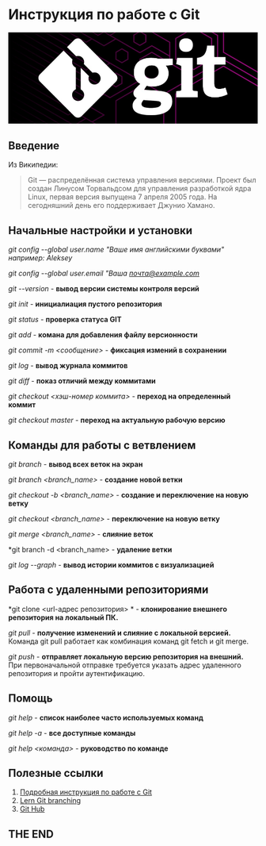 # Инструкция по работе с Git

![logo](Logo.png)

## Введение

Из Википедии:

>Git — распределённая система управления версиями. Проект был создан Линусом Торвальдсом для управления разработкой ядра Linux, первая версия выпущена 7 апреля 2005 года. На сегодняшний день его поддерживает Джунио Хамано.

## Начальные настройки и установки

*git config --global user.name "Ваше имя английскими буквами" например: Aleksey*

*git config --global user.email "Ваша почта@example.com*

*git --version* - **вывод версии системы контроля версий**

*git init* - **инициалиация пустого репозитория**

*git status* - **проверка статуса GIT**

*git add* - **комана для добавления файлу версионности**

*git commit -m <сообщение>* - **фиксация измений в сохранении**

*git log* - **вывод журнала коммитов**

*git diff* - **показ отличий между коммитами**

*git checkout <хэш-номер коммита>* - **переход на определенный коммит**

*git checkout master* - **переход на актуальную рабочую версию**

## Команды для работы с ветвлением

*git branch* - **вывод всех веток на экран**

*git branch <branch_name>* - **создание новой ветки**

*git checkout -b <branch_name>* - **создание и переключение на новую ветку**

*git checkout <branch_name>* - **переключение на новую ветку**

*git merge <branch_name>* - **слияние веток**

*git branch -d <branch_name> - **удаление ветки**

*git log --graph* - **вывод истории коммитов с визуализацией**

## Работа с удаленными репозиториями

*git clone <url-адрес репозитория> * - **клонирование внешнего репозитория на  	локальный ПК.**

*git pull* - **получение изменений и слияние с локальной версией.** Команда git pull работает как комбинация команд git fetch и git merge.

*git push* - **отправляет локальную версию репозитория на внешний.** При первоначальной отправке требуется указать адрес удаленного репозитория и пройти аутентификацию.

## Помощь

*git help* - **список наиболее часто используемых команд**

*git help -a* - **все доступные команды**

*git help <команда>* - **руководство по команде**

## Полезные ссылки

1. [Подробная инструкция по работе с Git](https://git-scm.com/book/ru/v2/%D0%92%D0%B2%D0%B5%D0%B4%D0%B5%D0%BD%D0%B8%D0%B5-%D0%9E-%D1%81%D0%B8%D1%81%D1%82%D0%B5%D0%BC%D0%B5-%D0%BA%D0%BE%D0%BD%D1%82%D1%80%D0%BE%D0%BB%D1%8F-%D0%B2%D0%B5%D1%80%D1%81%D0%B8%D0%B9)
2. [Lern Git branching](https://learngitbranching.js.org/?locale=ru_RU)
3. [Git Hub](https://github.com/)

## THE END
